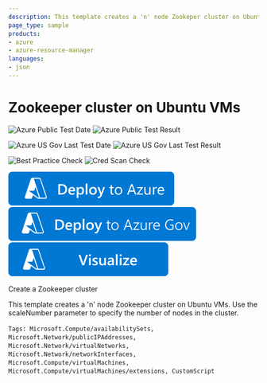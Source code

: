 ```yaml
---
description: This template creates a 'n' node Zookeper cluster on Ubuntu VMs. Use the scaleNumber parameter to specify the number of nodes in this cluster
page_type: sample
products:
- azure
- azure-resource-manager
languages:
- json
---
```

# Zookeeper cluster on Ubuntu VMs

![Azure Public Test Date](https://azurequickstartsservice.blob.core.windows.net/badges/application-workloads/apache/zookeeper-cluster-ubuntu-vm/PublicLastTestDate.svg)
![Azure Public Test Result](https://azurequickstartsservice.blob.core.windows.net/badges/application-workloads/apache/zookeeper-cluster-ubuntu-vm/PublicDeployment.svg)

![Azure US Gov Last Test Date](https://azurequickstartsservice.blob.core.windows.net/badges/application-workloads/apache/zookeeper-cluster-ubuntu-vm/FairfaxLastTestDate.svg)
![Azure US Gov Last Test Result](https://azurequickstartsservice.blob.core.windows.net/badges/application-workloads/apache/zookeeper-cluster-ubuntu-vm/FairfaxDeployment.svg)

![Best Practice Check](https://azurequickstartsservice.blob.core.windows.net/badges/application-workloads/apache/zookeeper-cluster-ubuntu-vm/BestPracticeResult.svg)
![Cred Scan Check](https://azurequickstartsservice.blob.core.windows.net/badges/application-workloads/apache/zookeeper-cluster-ubuntu-vm/CredScanResult.svg)

[![Deploy To Azure](https://raw.githubusercontent.com/Azure/azure-quickstart-templates/master/1-CONTRIBUTION-GUIDE/images/deploytoazure.svg?sanitize=true)](https://portal.azure.com/#create/Microsoft.Template/uri/https%3A%2F%2Fraw.githubusercontent.com%2FAzure%2Fazure-quickstart-templates%2Fmaster%2Fapplication-workloads%2Fapache%2Fzookeeper-cluster-ubuntu-vm%2Fazuredeploy.json)
[![Deploy To Azure US Gov](https://raw.githubusercontent.com/Azure/azure-quickstart-templates/master/1-CONTRIBUTION-GUIDE/images/deploytoazuregov.svg?sanitize=true)](https://portal.azure.us/#create/Microsoft.Template/uri/https%3A%2F%2Fraw.githubusercontent.com%2FAzure%2Fazure-quickstart-templates%2Fmaster%2Fapplication-workloads%2Fapache%2Fzookeeper-cluster-ubuntu-vm%2Fazuredeploy.json)
[![Visualize](https://raw.githubusercontent.com/Azure/azure-quickstart-templates/master/1-CONTRIBUTION-GUIDE/images/visualizebutton.svg?sanitize=true)](http://armviz.io/#/?load=https%3A%2F%2Fraw.githubusercontent.com%2FAzure%2Fazure-quickstart-templates%2Fmaster%2Fapplication-workloads%2Fapache%2Fzookeeper-cluster-ubuntu-vm%2Fazuredeploy.json)

Create a Zookeeper cluster

This template creates a 'n' node Zookeeper cluster on Ubuntu VMs. Use the scaleNumber parameter to specify the number of nodes in the cluster.

`Tags: Microsoft.Compute/availabilitySets, Microsoft.Network/publicIPAddresses, Microsoft.Network/virtualNetworks, Microsoft.Network/networkInterfaces, Microsoft.Compute/virtualMachines, Microsoft.Compute/virtualMachines/extensions, CustomScript`
